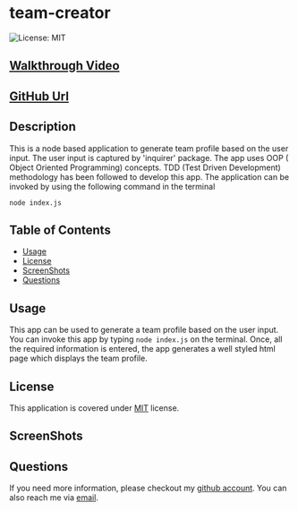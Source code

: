 # team-creator
![License: MIT](https://img.shields.io/badge/License-MIT-yellow.svg)

## [Walkthrough Video]()

## [GitHub Url](https://github.com/harry-100/team-creator)

## Description

This is a node based application to generate team profile based on the user input. The user input is captured by 'inquirer' package. The app uses OOP ( Object Oriented Programming) concepts. TDD (Test Driven Development) methodology has been followed to develop this app. The application can be invoked by using the following command in the terminal

`node index.js`

## Table of Contents

* [Usage](#Usage)
* [License](#License)
* [ScreenShots](#ScreenShots)
* [Questions](#Questions)

## Usage
This app can be used to generate a team profile based on the user input. You can invoke this app by typing `node index.js` on the terminal. Once, all the required information is entered, the app generates a well styled html page which displays the team profile.

## License
This application is covered under [MIT](
      https://opensource.org/licenses/MIT
      ) license.

## ScreenShots


## Questions
If you need more information, please checkout my [github account](https://github.com/harry-100). You can also reach me via [email](mailto:harvinder.shah@gmail.com?subject=README%20Generator).